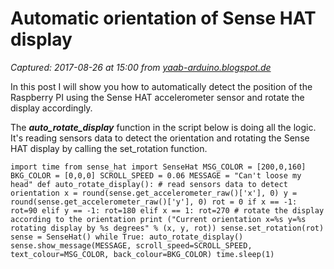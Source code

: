 # Automatic orientation of Sense HAT display

_Captured: 2017-08-26 at 15:00 from [yaab-arduino.blogspot.de](http://yaab-arduino.blogspot.de/2016/08/automatic-orientation-of-sense-hat-display.html?m=1)_

In this post I will show you how to automatically detect the position of the Raspberry PI using the Sense HAT accelerometer sensor and rotate the display accordingly.

The _**auto_rotate_display**_ function in the script below is doing all the logic. It's reading sensors data to detect the orientation and rotating the Sense HAT display by calling the set_rotation function.
    
    
    import time from sense_hat import SenseHat MSG_COLOR = [200,0,160] BKG_COLOR = [0,0,0] SCROLL_SPEED = 0.06 MESSAGE = "Can't loose my head" def auto_rotate_display(): # read sensors data to detect orientation x = round(sense.get_accelerometer_raw()['x'], 0) y = round(sense.get_accelerometer_raw()['y'], 0) rot = 0 if x == -1: rot=90 elif y == -1: rot=180 elif x == 1: rot=270 # rotate the display according to the orientation print ("Current orientation x=%s y=%s rotating display by %s degrees" % (x, y, rot)) sense.set_rotation(rot) sense = SenseHat() while True: auto_rotate_display() sense.show_message(MESSAGE, scroll_speed=SCROLL_SPEED, text_colour=MSG_COLOR, back_colour=BKG_COLOR) time.sleep(1) 

